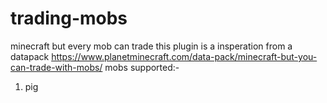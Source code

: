 # trading-mobs
minecraft but every mob can trade
this plugin is a insperation from a datapack
https://www.planetminecraft.com/data-pack/minecraft-but-you-can-trade-with-mobs/
mobs supported:-
1. pig
